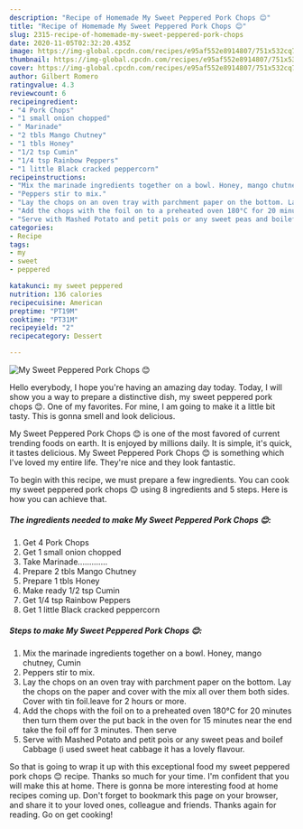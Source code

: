 ```yaml
---
description: "Recipe of Homemade My Sweet Peppered Pork Chops 😊"
title: "Recipe of Homemade My Sweet Peppered Pork Chops 😊"
slug: 2315-recipe-of-homemade-my-sweet-peppered-pork-chops
date: 2020-11-05T02:32:20.435Z
image: https://img-global.cpcdn.com/recipes/e95af552e8914807/751x532cq70/my-sweet-peppered-pork-chops-😊-recipe-main-photo.jpg
thumbnail: https://img-global.cpcdn.com/recipes/e95af552e8914807/751x532cq70/my-sweet-peppered-pork-chops-😊-recipe-main-photo.jpg
cover: https://img-global.cpcdn.com/recipes/e95af552e8914807/751x532cq70/my-sweet-peppered-pork-chops-😊-recipe-main-photo.jpg
author: Gilbert Romero
ratingvalue: 4.3
reviewcount: 6
recipeingredient:
- "4 Pork Chops"
- "1 small onion chopped"
- " Marinade"
- "2 tbls Mango Chutney"
- "1 tbls Honey"
- "1/2 tsp Cumin"
- "1/4 tsp Rainbow Peppers"
- "1 little Black cracked peppercorn"
recipeinstructions:
- "Mix the marinade ingredients together on a bowl. Honey, mango chutney, Cumin"
- "Peppers stir to mix."
- "Lay the chops on an oven tray with parchment paper on the bottom. Lay the chops on the paper and cover with the mix all over them both sides. Cover with tin foil.leave for 2 hours or more."
- "Add the chops with the foil on to a preheated oven 180°C for 20 minutes then turn them over the put back in the oven for 15 minutes near the end take the foil off for 3 minutes. Then serve"
- "Serve with Mashed Potato and petit poìs or any sweet peas and boilef Cabbage (i used sweet heat cabbage it has a lovely flavour."
categories:
- Recipe
tags:
- my
- sweet
- peppered

katakunci: my sweet peppered 
nutrition: 136 calories
recipecuisine: American
preptime: "PT19M"
cooktime: "PT31M"
recipeyield: "2"
recipecategory: Dessert

---
```



![My Sweet Peppered Pork Chops 😊](https://img-global.cpcdn.com/recipes/e95af552e8914807/751x532cq70/my-sweet-peppered-pork-chops-😊-recipe-main-photo.jpg)

Hello everybody, I hope you're having an amazing day today. Today, I will show you a way to prepare a distinctive dish, my sweet peppered pork chops 😊. One of my favorites. For mine, I am going to make it a little bit tasty. This is gonna smell and look delicious.

My Sweet Peppered Pork Chops 😊 is one of the most favored of current trending foods on earth. It is enjoyed by millions daily. It is simple, it's quick, it tastes delicious. My Sweet Peppered Pork Chops 😊 is something which I've loved my entire life. They're nice and they look fantastic.




To begin with this recipe, we must prepare a few ingredients. You can cook my sweet peppered pork chops 😊 using 8 ingredients and 5 steps. Here is how you can achieve that.

<!--inarticleads1-->

##### The ingredients needed to make My Sweet Peppered Pork Chops 😊:

1. Get 4 Pork Chops
1. Get 1 small onion chopped
1. Take  Marinade.............
1. Prepare 2 tbls Mango Chutney
1. Prepare 1 tbls Honey
1. Make ready 1/2 tsp Cumin
1. Get 1/4 tsp Rainbow Peppers
1. Get 1 little Black cracked peppercorn




<!--inarticleads2-->

##### Steps to make My Sweet Peppered Pork Chops 😊:

1. Mix the marinade ingredients together on a bowl. Honey, mango chutney, Cumin
1. Peppers stir to mix.
1. Lay the chops on an oven tray with parchment paper on the bottom. Lay the chops on the paper and cover with the mix all over them both sides. Cover with tin foil.leave for 2 hours or more.
1. Add the chops with the foil on to a preheated oven 180°C for 20 minutes then turn them over the put back in the oven for 15 minutes near the end take the foil off for 3 minutes. Then serve
1. Serve with Mashed Potato and petit poìs or any sweet peas and boilef Cabbage (i used sweet heat cabbage it has a lovely flavour.




So that is going to wrap it up with this exceptional food my sweet peppered pork chops 😊 recipe. Thanks so much for your time. I'm confident that you will make this at home. There is gonna be more interesting food at home recipes coming up. Don't forget to bookmark this page on your browser, and share it to your loved ones, colleague and friends. Thanks again for reading. Go on get cooking!
